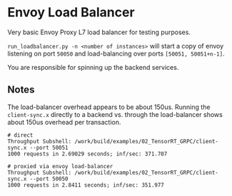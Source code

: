 # Envoy Load Balancer

Very basic Envoy Proxy L7 load balancer for testing purposes.

`run_loadbalancer.py -n <number of instances>` will start a copy of envoy 
listening on port `50050` and load-balancing over ports `[50051, 50051+n-1]`.

You are responsible for spinning up the backend services.

## Notes

The load-balancer overhead appears to be about 150us.  Running the `client-sync.x`
directly to a backend vs. through the load-balancer shows about 150us overhead per
transaction.

```
# direct
Throughput Subshell: /work/build/examples/02_TensorRT_GRPC/client-sync.x --port 50051
1000 requests in 2.69029 seconds; inf/sec: 371.707

# proxied via envoy load-balancer
Throughput Subshell: /work/build/examples/02_TensorRT_GRPC/client-sync.x --port 50050
1000 requests in 2.8411 seconds; inf/sec: 351.977
```